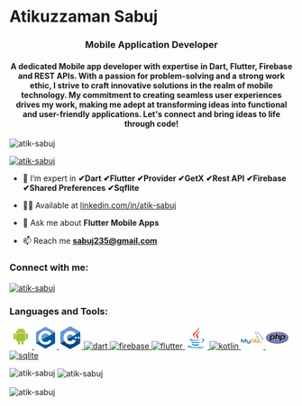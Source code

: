 # Atikuzzaman Sabuj

<h3 align="center">Mobile Application Developer</h3>

<h4 align="center">A dedicated Mobile app developer with expertise in Dart, Flutter, Firebase and REST APIs. With a passion for problem-solving and a strong work ethic, I strive to craft innovative solutions in the realm of mobile technology. My commitment to creating seamless user experiences drives my work, making me adept at transforming ideas into functional and user-friendly applications. Let's connect and bring ideas to life through code!</h4>

<p align="left"> <img src="https://komarev.com/ghpvc/?username=atik-sabuj&label=Profile%20views&color=0e75b6&style=flat" alt="atik-sabuj" /> </p>

<p align="left"> <a href="https://github.com/ryo-ma/github-profile-trophy"><img src="https://github-profile-trophy.vercel.app/?username=atik-sabuj" alt="atik-sabuj" /></a> </p>

- 🌱 I’m expert in **✔Dart ✔Flutter ✔Provider ✔GetX  ✔Rest API  ✔Firebase  ✔Shared Preferences  ✔Sqflite**

- 👨‍💻 Available at [linkedin.com/in/atik-sabuj](https://www.linkedin.com/in/atik-sabuj/)

- 💬 Ask me about **Flutter Mobile Apps**

- 📫 Reach me **sabuj235@gmail.com**

<h3 align="left">Connect with me:</h3>
<p align="left">
<a href="https://linkedin.com/in/atik-sabuj" target="blank"><img align="center" src="https://raw.githubusercontent.com/rahuldkjain/github-profile-readme-generator/master/src/images/icons/Social/linked-in-alt.svg" alt="atik-sabuj" height="30" width="40" /></a>
</p>

<h3 align="left">Languages and Tools:</h3>
<p align="left"> <a href="https://developer.android.com" target="_blank" rel="noreferrer"> <img src="https://raw.githubusercontent.com/devicons/devicon/master/icons/android/android-original-wordmark.svg" alt="android" width="40" height="40"/> </a> <a href="https://www.cprogramming.com/" target="_blank" rel="noreferrer"> <img src="https://raw.githubusercontent.com/devicons/devicon/master/icons/c/c-original.svg" alt="c" width="40" height="40"/> </a> <a href="https://www.w3schools.com/cpp/" target="_blank" rel="noreferrer"> <img src="https://raw.githubusercontent.com/devicons/devicon/master/icons/cplusplus/cplusplus-original.svg" alt="cplusplus" width="40" height="40"/> </a> <a href="https://dart.dev" target="_blank" rel="noreferrer"> <img src="https://www.vectorlogo.zone/logos/dartlang/dartlang-icon.svg" alt="dart" width="40" height="40"/> </a> <a href="https://firebase.google.com/" target="_blank" rel="noreferrer"> <img src="https://www.vectorlogo.zone/logos/firebase/firebase-icon.svg" alt="firebase" width="40" height="40"/> </a> <a href="https://flutter.dev" target="_blank" rel="noreferrer"> <img src="https://www.vectorlogo.zone/logos/flutterio/flutterio-icon.svg" alt="flutter" width="40" height="40"/> </a> <a href="https://www.java.com" target="_blank" rel="noreferrer"> <img src="https://raw.githubusercontent.com/devicons/devicon/master/icons/java/java-original.svg" alt="java" width="40" height="40"/> </a> <a href="https://kotlinlang.org" target="_blank" rel="noreferrer"> <img src="https://www.vectorlogo.zone/logos/kotlinlang/kotlinlang-icon.svg" alt="kotlin" width="40" height="40"/> </a> <a href="https://www.mysql.com/" target="_blank" rel="noreferrer"> <img src="https://raw.githubusercontent.com/devicons/devicon/master/icons/mysql/mysql-original-wordmark.svg" alt="mysql" width="40" height="40"/> </a> <a href="https://www.php.net" target="_blank" rel="noreferrer"> <img src="https://raw.githubusercontent.com/devicons/devicon/master/icons/php/php-original.svg" alt="php" width="40" height="40"/> </a> <a href="https://www.sqlite.org/" target="_blank" rel="noreferrer"> <img src="https://www.vectorlogo.zone/logos/sqlite/sqlite-icon.svg" alt="sqlite" width="40" height="40"/> </a> </p>

<p><img align="left" src="https://github-readme-stats.vercel.app/api/top-langs?username=atik-sabuj&show_icons=true&locale=en&layout=compact" alt="atik-sabuj" /></p>

<p>&nbsp;<img align="center" src="https://github-readme-stats.vercel.app/api?username=atik-sabuj&show_icons=true&locale=en" alt="atik-sabuj" /></p>

<p><img align="center" src="https://github-readme-streak-stats.herokuapp.com/?user=atik-sabuj&" alt="atik-sabuj" /></p>




